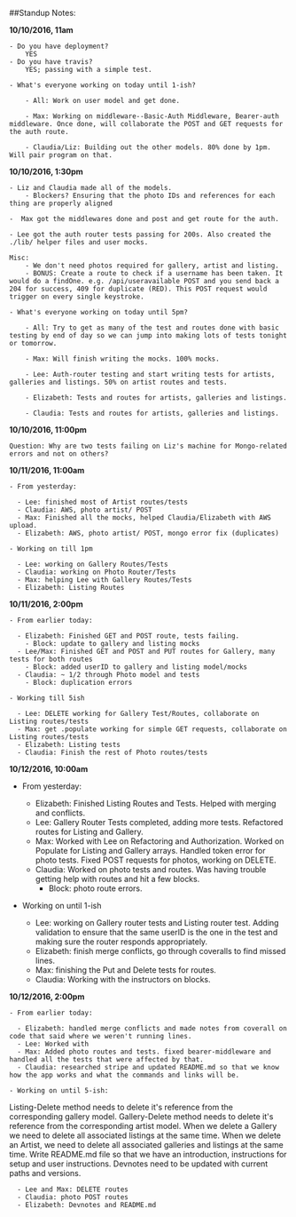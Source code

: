 ##Standup Notes:

**10/10/2016, 11am**

    - Do you have deployment?
        YES
    - Do you have travis?
        YES; passing with a simple test.

    - What's everyone working on today until 1-ish?

        - All: Work on user model and get done.

        - Max: Working on middleware--Basic-Auth Middleware, Bearer-auth middleware. Once done, will collaborate the POST and GET requests for the auth route.

        - Claudia/Liz: Building out the other models. 80% done by 1pm. Will pair program on that.

**10/10/2016, 1:30pm**

    - Liz and Claudia made all of the models.
        - Blockers? Ensuring that the photo IDs and references for each thing are properly aligned

    -  Max got the middlewares done and post and get route for the auth.

    - Lee got the auth router tests passing for 200s. Also created the ./lib/ helper files and user mocks.

    Misc:
        - We don't need photos required for gallery, artist and listing.
        - BONUS: Create a route to check if a username has been taken. It would do a findOne. e.g. /api/useravailable POST and you send back a 204 for success, 409 for duplicate (RED). This POST request would trigger on every single keystroke.

    - What's everyone working on today until 5pm?

        - All: Try to get as many of the test and routes done with basic testing by end of day so we can jump into making lots of tests tonight or tomorrow.

        - Max: Will finish writing the mocks. 100% mocks.

        - Lee: Auth-router testing and start writing tests for artists, galleries and listings. 50% on artist routes and tests.

        - Elizabeth: Tests and routes for artists, galleries and listings.

        - Claudia: Tests and routes for artists, galleries and listings.

**10/10/2016, 11:00pm**

    Question: Why are two tests failing on Liz's machine for Mongo-related errors and not on others?


**10/11/2016, 11:00am**

    - From yesterday:

      - Lee: finished most of Artist routes/tests
      - Claudia: AWS, photo artist/ POST
      - Max: Finished all the mocks, helped Claudia/Elizabeth with AWS upload.
      - Elizabeth: AWS, photo artist/ POST, mongo error fix (duplicates)

    - Working on till 1pm

      - Lee: working on Gallery Routes/Tests
      - Claudia: working on Photo Router/Tests
      - Max: helping Lee with Gallery Routes/Tests
      - Elizabeth: Listing Routes

**10/11/2016, 2:00pm**

    - From earlier today:

      - Elizabeth: Finished GET and POST route, tests failing.
        - Block: update to gallery and listing mocks
      - Lee/Max: Finished GET and POST and PUT routes for Gallery, many tests for both routes
        - Block: added userID to gallery and listing model/mocks
      - Claudia: ~ 1/2 through Photo model and tests
        - Block: duplication errors

    - Working till 5ish

      - Lee: DELETE working for Gallery Test/Routes, collaborate on Listing routes/tests
      - Max: get .populate working for simple GET requests, collaborate on Listing routes/tests
      - Elizabeth: Listing tests
      - Claudia: Finish the rest of Photo routes/tests

**10/12/2016, 10:00am**

  - From yesterday:

    - Elizabeth: Finished Listing Routes and Tests. Helped with merging and conflicts.
    - Lee: Gallery Router Tests completed, adding more tests. Refactored routes for Listing and Gallery.  
    - Max: Worked with Lee on Refactoring and Authorization. Worked on Populate for Listing and Gallery arrays. Handled token error for photo tests. Fixed POST requests for photos, working on DELETE.
    - Claudia: Worked on photo tests and routes. Was having trouble getting help with routes and hit a few blocks.
      - Block: photo route errors.

  - Working on until 1-ish

    - Lee: working on Gallery router tests and Listing router test. Adding validation to ensure that the same userID is the one in the test and making sure the router responds appropriately.
    - Elizabeth: finish merge conflicts, go through coveralls to find missed lines.
    - Max: finishing the Put and Delete tests for routes.
    - Claudia: Working with the instructors on blocks.

  **10/12/2016, 2:00pm**

    - From earlier today:

      - Elizabeth: handled merge conflicts and made notes from coverall on code that said where we weren't running lines.
      - Lee: Worked with
      - Max: Added photo routes and tests. fixed bearer-middleware and handled all the tests that were affected by that.
      - Claudia: researched stripe and updated README.md so that we know how the app works and what the commands and links will be.

    - Working on until 5-ish:

Listing-Delete method needs to delete it's reference from the corresponding gallery model.
Gallery-Delete method needs to delete it's reference from the corresponding artist model.
When we delete a Gallery we need to delete all associated listings at the same time.
When we delete an Artist, we need to delete all associated galleries and listings at the same time.
Write README.md file so that we have an introduction, instructions for setup and user instructions.
Devnotes need to be updated with current paths and versions.

      - Lee and Max: DELETE routes
      - Claudia: photo POST routes
      - Elizabeth: Devnotes and README.md
      
